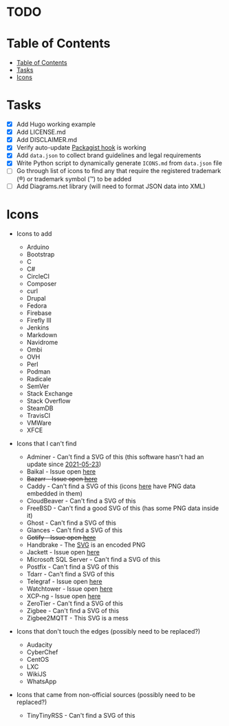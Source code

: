 # TODO

# Table of Contents
- [Table of Contents](#table-of-contents)
- [Tasks](#tasks)
- [Icons](#icons)

# Tasks
- [x] Add Hugo working example
- [x] Add LICENSE.md
- [x] Add DISCLAIMER.md
- [x] Verify auto-update [Packagist hook](https://packagist.org/about#how-to-update-packages) is working
- [x] Add `data.json` to collect brand guidelines and legal requirements
- [x] Write Python script to dynamically generate `ICONS.md` from `data.json` file
- [ ] Go through list of icons to find any that require the registered trademark (®) or trademark symbol (™) to be added
- [ ] Add Diagrams.net library (will need to format JSON data into XML)

# Icons
- Icons to add
  - Arduino
  - Bootstrap
  - C
  - C#
  - CircleCI
  - Composer
  - curl
  - Drupal
  - Fedora
  - Firebase
  - Firefly III
  - Jenkins
  - Markdown
  - Navidrome
  - Ombi
  - OVH
  - Perl
  - Podman
  - Radicale
  - SemVer
  - Stack Exchange
  - Stack Overflow
  - SteamDB
  - TravisCI
  - VMWare
  - XFCE

- Icons that I can't find
  - Adminer - Can't find a SVG of this (this software hasn't had an update since [2021-05-23](https://github.com/vrana/adminer/commit/88647b93e467210f270340e758af6771e2c5638a))
  - Baikal - Issue open [here](https://github.com/sabre-io/Baikal/issues/1143)
  - ~~Bazarr - Issue open [here](https://github.com/morpheus65535/bazarr/issues/2020)~~
  - Caddy - Can't find a SVG of this (icons [here](https://github.com/caddyserver/website/tree/master/src/resources/images) have PNG data embedded in them)
  - CloudBeaver - Can't find a SVG of this
  - FreeBSD - Can't find a good SVG of this  (has some PNG data inside it)
  - Ghost - Can't find a SVG of this
  - Glances - Can't find a SVG of this
  - ~~Gotify - Issue open [here](https://github.com/gotify/website/issues/67)~~
  - Handbrake - The [SVG](https://github.com/HandBrake/HandBrake/blob/master/gtk/src/hb-icon.svg) is an encoded PNG
  - Jackett - Issue open [here](https://github.com/Jackett/Jackett/issues/13789)
  - Microsoft SQL Server - Can't find a SVG of this
  - Postfix - Can't find a SVG of this
  - Tdarr - Can't find a SVG of this
  - Telegraf - Issue open [here](https://github.com/influxdata/telegraf/issues/12327)
  - Watchtower - Issue open [here](https://github.com/containrrr/watchtower/issues/1510)
  - XCP-ng - Issue open [here](https://github.com/xcp-ng/xcp/issues/583)
  - ZeroTier - Can't find a SVG of this
  - Zigbee - Can't find a SVG of this
  - Zigbee2MQTT - This SVG is a mess

- Icons that don't touch the edges (possibly need to be replaced?)
  - Audacity
  - CyberChef
  - CentOS
  - LXC
  - WikiJS
  - WhatsApp

- Icons that came from non-official sources (possibly need to be replaced?)
  - TinyTinyRSS - Can't find a SVG of this
